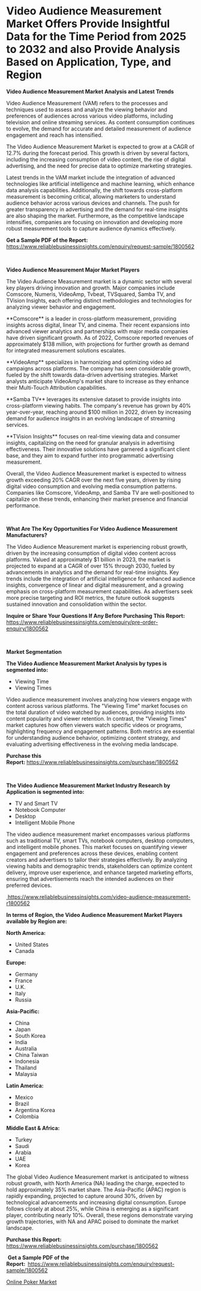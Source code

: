 <p><h1>Video Audience Measurement Market Offers Provide Insightful Data for the Time Period from 2025 to 2032 and also Provide Analysis Based on Application, Type, and Region</h1></p><p><strong>Video Audience Measurement Market Analysis and Latest Trends</strong></p>
<p><p>Video Audience Measurement (VAM) refers to the processes and techniques used to assess and analyze the viewing behavior and preferences of audiences across various video platforms, including television and online streaming services. As content consumption continues to evolve, the demand for accurate and detailed measurement of audience engagement and reach has intensified.</p><p>The Video Audience Measurement Market is expected to grow at a CAGR of 12.7% during the forecast period. This growth is driven by several factors, including the increasing consumption of video content, the rise of digital advertising, and the need for precise data to optimize marketing strategies. </p><p>Latest trends in the VAM market include the integration of advanced technologies like artificial intelligence and machine learning, which enhance data analysis capabilities. Additionally, the shift towards cross-platform measurement is becoming critical, allowing marketers to understand audience behavior across various devices and channels. The push for greater transparency in advertising and the demand for real-time insights are also shaping the market. Furthermore, as the competitive landscape intensifies, companies are focusing on innovation and developing more robust measurement tools to capture audience dynamics effectively.</p></p>
<p><strong>Get a Sample PDF of the Report:&nbsp;</strong> <a href="https://www.reliablebusinessinsights.com/enquiry/request-sample/1800562?utm_campaign=3083&utm_medium=2&utm_source=Github&utm_content=ia&utm_term=10032025&utm_id=video-audience-measurement">https://www.reliablebusinessinsights.com/enquiry/request-sample/1800562</a></p>
<p>&nbsp;</p>
<p><strong>Video Audience Measurement Major Market Players</strong></p>
<p><p>The Video Audience Measurement market is a dynamic sector with several key players driving innovation and growth. Major companies include Comscore, Numeris, VideoAmp, Tvbeat, TVSquared, Samba TV, and TVision Insights, each offering distinct methodologies and technologies for analyzing viewer behavior and engagement.</p><p>**Comscore** is a leader in cross-platform measurement, providing insights across digital, linear TV, and cinema. Their recent expansions into advanced viewer analytics and partnerships with major media companies have driven significant growth. As of 2022, Comscore reported revenues of approximately $138 million, with projections for further growth as demand for integrated measurement solutions escalates.</p><p>**VideoAmp** specializes in harmonizing and optimizing video ad campaigns across platforms. The company has seen considerable growth, fueled by the shift towards data-driven advertising strategies. Market analysts anticipate VideoAmp's market share to increase as they enhance their Multi-Touch Attribution capabilities.</p><p>**Samba TV** leverages its extensive dataset to provide insights into cross-platform viewing habits. The company's revenue has grown by 40% year-over-year, reaching around $100 million in 2022, driven by increasing demand for audience insights in an evolving landscape of streaming services.</p><p>**TVision Insights** focuses on real-time viewing data and consumer insights, capitalizing on the need for granular analysis in advertising effectiveness. Their innovative solutions have garnered a significant client base, and they aim to expand further into programmatic advertising measurement.</p><p>Overall, the Video Audience Measurement market is expected to witness growth exceeding 20% CAGR over the next five years, driven by rising digital video consumption and evolving media consumption patterns. Companies like Comscore, VideoAmp, and Samba TV are well-positioned to capitalize on these trends, enhancing their market presence and financial performance.</p></p>
<p>&nbsp;</p>
<p><strong>What Are The Key Opportunities For Video Audience Measurement Manufacturers?</strong></p>
<p><p>The Video Audience Measurement market is experiencing robust growth, driven by the increasing consumption of digital video content across platforms. Valued at approximately $1 billion in 2023, the market is projected to expand at a CAGR of over 15% through 2030, fueled by advancements in analytics and the demand for real-time insights. Key trends include the integration of artificial intelligence for enhanced audience insights, convergence of linear and digital measurement, and a growing emphasis on cross-platform measurement capabilities. As advertisers seek more precise targeting and ROI metrics, the future outlook suggests sustained innovation and consolidation within the sector.</p></p>
<p><strong>Inquire or Share Your Questions If Any Before Purchasing This Report:</strong> <a href="https://www.reliablebusinessinsights.com/enquiry/pre-order-enquiry/1800562?utm_campaign=3083&utm_medium=2&utm_source=Github&utm_content=ia&utm_term=10032025&utm_id=video-audience-measurement">https://www.reliablebusinessinsights.com/enquiry/pre-order-enquiry/1800562</a></p>
<p>&nbsp;</p>
<p><strong>Market Segmentation</strong></p>
<p><strong>The Video Audience Measurement Market Analysis by types is segmented into:</strong></p>
<p><ul><li>Viewing Time</li><li>Viewing Times</li></ul></p>
<p><p>Video audience measurement involves analyzing how viewers engage with content across various platforms. The "Viewing Time" market focuses on the total duration of video watched by audiences, providing insights into content popularity and viewer retention. In contrast, the "Viewing Times" market captures how often viewers watch specific videos or programs, highlighting frequency and engagement patterns. Both metrics are essential for understanding audience behavior, optimizing content strategy, and evaluating advertising effectiveness in the evolving media landscape.</p></p>
<p><strong>Purchase this Report:&nbsp;</strong><a href="https://www.reliablebusinessinsights.com/purchase/1800562?utm_campaign=3083&utm_medium=2&utm_source=Github&utm_content=ia&utm_term=10032025&utm_id=video-audience-measurement">https://www.reliablebusinessinsights.com/purchase/1800562</a></p>
<p>&nbsp;</p>
<p><strong>The Video Audience Measurement Market Industry Research by Application is segmented into:</strong></p>
<p><ul><li>TV and Smart TV</li><li>Notebook Computer</li><li>Desktop</li><li>Intelligent Mobile Phone</li></ul></p>
<p><p>The video audience measurement market encompasses various platforms such as traditional TV, smart TVs, notebook computers, desktop computers, and intelligent mobile phones. This market focuses on quantifying viewer engagement and preferences across these devices, enabling content creators and advertisers to tailor their strategies effectively. By analyzing viewing habits and demographic trends, stakeholders can optimize content delivery, improve user experience, and enhance targeted marketing efforts, ensuring that advertisements reach the intended audiences on their preferred devices.</p></p>
<p><a href="https://www.reliablebusinessinsights.com/video-audience-measurement-r1800562?utm_campaign=3083&utm_medium=2&utm_source=Github&utm_content=ia&utm_term=10032025&utm_id=video-audience-measurement">&nbsp;https://www.reliablebusinessinsights.com/video-audience-measurement-r1800562</a></p>
<p><strong>In terms of Region, the Video Audience Measurement Market Players available by Region are:</strong></p>
<p>
    <p> <strong> North America: </strong>
        <ul>
            <li>United States</li>
            <li>Canada</li>
        </ul>
        </p> 
    <p> <strong> Europe: </strong>
        <ul>
            <li>Germany</li>
            <li>France</li>
            <li>U.K.</li>
            <li>Italy</li>
            <li>Russia</li>
        </ul>
        </p> 
    <p> <strong> Asia-Pacific: </strong>
        <ul>
            <li>China</li>
            <li>Japan</li>
            <li>South Korea</li>
            <li>India</li>
            <li>Australia</li>
            <li>China Taiwan</li>
            <li>Indonesia</li>
            <li>Thailand</li>
            <li>Malaysia</li>
        </ul>
        </p> 
    <p> <strong> Latin America: </strong>
        <ul>
            <li>Mexico</li>
            <li>Brazil</li>
            <li>Argentina Korea</li>
            <li>Colombia</li>
        </ul>
        </p> 
    <p> <strong> Middle East & Africa: </strong>
        <ul>
            <li>Turkey</li>
            <li>Saudi</li>
            <li>Arabia</li>
            <li>UAE</li>
            <li>Korea</li>
        </ul>
    </p>
    </p>
<p><p>The global Video Audience Measurement market is anticipated to witness robust growth, with North America (NA) leading the charge, expected to hold approximately 35% market share. The Asia-Pacific (APAC) region is rapidly expanding, projected to capture around 30%, driven by technological advancements and increasing digital consumption. Europe follows closely at about 25%, while China is emerging as a significant player, contributing nearly 10%. Overall, these regions demonstrate varying growth trajectories, with NA and APAC poised to dominate the market landscape.</p></p>
<p><strong>Purchase this Report: </strong><a href="https://www.reliablebusinessinsights.com/purchase/1800562?utm_campaign=3083&utm_medium=2&utm_source=Github&utm_content=ia&utm_term=10032025&utm_id=video-audience-measurement">https://www.reliablebusinessinsights.com/purchase/1800562</a></p>
<p>&nbsp;<strong>Get a Sample PDF of the Report:&nbsp;&nbsp;</strong><a href="https://www.reliablebusinessinsights.com/enquiry/request-sample/1800562?utm_campaign=3083&utm_medium=2&utm_source=Github&utm_content=ia&utm_term=10032025&utm_id=video-audience-measurement">https://www.reliablebusinessinsights.com/enquiry/request-sample/1800562</a></p>
<p><strong></strong></p>
<p><p><a href="https://github.com/zurubting/Market-Research-Report-List-1/blob/main/online-poker-market.md?utm_campaign=3083&utm_medium=2&utm_source=Github&utm_content=ia&utm_term=10032025&utm_id=video-audience-measurement">Online Poker Market</a></p></p>